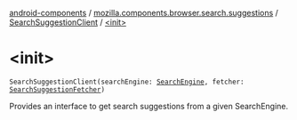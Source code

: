[android-components](../../index.md) / [mozilla.components.browser.search.suggestions](../index.md) / [SearchSuggestionClient](index.md) / [&lt;init&gt;](./-init-.md)

# &lt;init&gt;

`SearchSuggestionClient(searchEngine: `[`SearchEngine`](../../mozilla.components.browser.search/-search-engine/index.md)`, fetcher: `[`SearchSuggestionFetcher`](../-search-suggestion-fetcher.md)`)`

Provides an interface to get search suggestions from a given SearchEngine.

